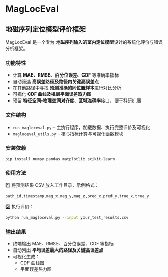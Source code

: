 # MagLocEval

## 地磁序列定位模型评价框架

MagLocEval 是一个专为 **地磁序列输入的室内定位模型**设计的系统化评价与错误分析框架。

### 功能特性
- 计算 **MAE、RMSE、百分位误差、CDF** 等准确率指标
- 自动筛选 **高误差路径及路径内关键高误差点**
- 在其他路径中寻找 **预测准确的同位置样本**进行对比分析
- 可视化 **CDF 曲线及楼层平面误差热力图**
- 预留 **特征空间-物理空间对齐度**、**区域准确率**接口，便于科研扩展

### 文件结构
- `run_magloceval.py` – 主执行程序，加载数据、执行完整评价及可视化
- `magloceval_utils.py` – 核心指标计算与可视化函数模块

### 安装依赖
```bash
pip install numpy pandas matplotlib scikit-learn
```

### 使用方法
1️⃣ 将预测结果 CSV 放入工作目录，示例格式：
```csv
path_id,timestamp,mag_x,mag_y,mag_z,pred_x,pred_y,true_x,true_y
```

2️⃣ 执行评价：
```bash
python run_magloceval.py --input your_test_results.csv
```

### 输出结果
- 终端输出 MAE、RMSE、百分位误差、CDF 等指标
- 自动列出 **平均误差最大的路径及关键高误差点**
- 可视化生成：
    - CDF 曲线图
    - 平面误差热力图
